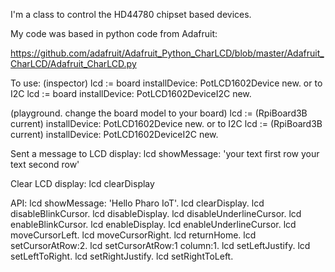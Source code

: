 I'm a class to control the HD44780 chipset based devices. 

My code was based in python code from Adafruit:

https://github.com/adafruit/Adafruit_Python_CharLCD/blob/master/Adafruit_CharLCD/Adafruit_CharLCD.py

To use:
(inspector)
lcd := board installDevice: PotLCD1602Device new.
or to I2C
lcd := board installDevice: PotLCD1602DeviceI2C new.

(playground. change the board model  to your board)
lcd := (RpiBoard3B current) installDevice: PotLCD1602Device new.
or to I2C
lcd := (RpiBoard3B current) installDevice: PotLCD1602DeviceI2C new.

Sent a message to LCD display:
lcd showMessage: 
'your text first row
your text second row'

Clear LCD display:
lcd clearDisplay

API:
lcd showMessage: 'Hello
Pharo IoT'.
lcd clearDisplay.
lcd disableBlinkCursor.
lcd disableDisplay.
lcd disableUnderlineCursor. 
lcd enableBlinkCursor.
lcd enableDisplay.
lcd enableUnderlineCursor.
lcd moveCursorLeft.
lcd moveCursorRight.
lcd returnHome.
lcd setCursorAtRow:2.
lcd setCursorAtRow:1 column:1.
lcd setLeftJustify.
lcd setLeftToRight.
lcd setRightJustify.
lcd setRightToLeft.